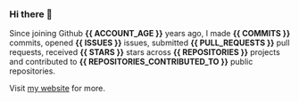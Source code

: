 ### Hi there 👋

Since joining Github **{{ ACCOUNT_AGE }}** years ago, I made **{{ COMMITS }}** commits, opened **{{ ISSUES }}** issues, submitted **{{ PULL_REQUESTS }}** pull requests, received **{{ STARS }}** stars across **{{ REPOSITORIES }}** projects and contributed to **{{ REPOSITORIES_CONTRIBUTED_TO }}** public repositories.

Visit <a href="https://j15h.nu">my website</a> for more.
